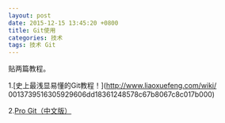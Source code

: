 ```yaml
---
layout: post
date: 2015-12-15 13:45:20 +0800
title: Git使用
categories: 技术
tags: 技术 Git
---
```

贴两篇教程。

1.[史上最浅显易懂的Git教程！](http://www.liaoxuefeng.com/wiki/
0013739516305929606dd18361248578c67b8067c8c017b000)

2.[Pro Git（中文版）](http://git.oschina.net/progit/)
